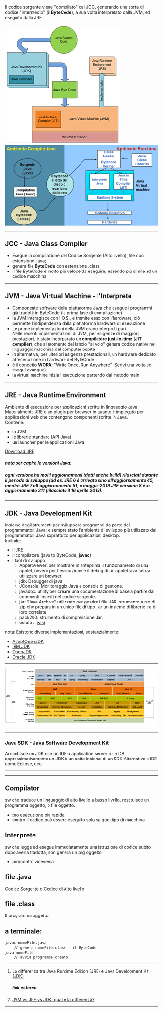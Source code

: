 Il codice sorgente viene "compilato" dal JCC, generando una sorta di codice "intermedio" (il **ByteCode**), a sua volta interpretato dalla JVM, ed eseguito dalla JRE

![processo di compilazione](../Concetti/asset/Processo_di_compilazione.png)
![Processo Camuso](../Concetti/asset/processo%20Camuso.png)

---
## JCC - Java Class Compiler
- Esegue la compilazione del Codice Sorgente (Alto livello), file con estensione .java;
- genera file **ByteCode** con estensione .class
- il file ByteCode è molto più veloce da eseguire, essendo più simile ad un codice macchina

---
## JVM - Java Virtual Machine - l'Interprete
- Componente software della piattaforma Java che esegue i programmi già tradotti in ByteCode (la prima fase di compilazione)
- la JVM interagisce con l'O.S., e tramite esso con l'hardware, ciò permette l'indipendenza dalla piattaforma hardware di esecuzione
- Le prime implementazioni della JVM erano interpreti puri.  
    Nelle recenti implementazioni di JVM, per esigenze di maggiori prestazioni, è stato incorporato un **compilatore just-in-time** (**JIT compiler**), che al momento del lancio "al volo" genera codice nativo nel linguaggio macchina del computer ospite
- in alternativa, per ulteriori esigenze prestazionali, un hardware dedicato all'esecuzione in hardware del ByteCode
- è il concetto **WORA**: "Write Once, Run Anywhere" (Scrivi una volta ed esegui ovunque).  
- la virtual machine inizia l'esecuzione partendo dal metodo main

---
## JRE - Java Runtime Environment
Ambiente di esecuzione per applicazioni scritte in linguaggio Java.  
Materialmente JRE è un plugin per browser in quanto è impiegato per applicazioni web che contengono componenti scritte in Java.  
Contiene:
- la JVM
- le librerie standard (API Java)
- un launcher per le applicazioni Java

[Download JRE](https://www.java.com/it/download/manual.jsp)

##### nota per capire le versioni Java:  
##### ogni versione ha molti aggiornamenti (detti anche build) rilasciati durante il periodo di sviluppo (ad es. JRE 6 è arrivato sino all'aggiornamento 45, mentre JRE 7 all'aggiornamento 51; a maggio 2019 JRE versione 8 è in aggiornamento 211 (rilasciata il 16 aprile 2019).

---
## JDK - Java Development Kit
Insieme degli strumenti per sviluppare programmi da parte dei programmatori Java; è sempre stato l'ambiente di sviluppo più utilizzato dai programmatori Java soprattutto per applicazioni desktop.  
Include:
- il JRE
- il compilatore (java to ByteCode, **javac**)
- i tool di sviluppo
    - AppletViewer: per mostrare in anteprima il funzionamento di una applet, ovvero per l'esecuzione e il debug di un applet java senza utilizzare un browser.
    - jdb: Debugger di java
    - JConsole: Monitoraggio Java e console di gestione.
    - javadoc: utility per creare una documentazione di base a partire dai commenti inseriti nel codice sorgente.
    - jar: "Java Archive" utilizzato per gestire i file JAR, strumento a mo di zip che prepara in un unico file di tipo .jar un insieme di librerie tra di loro correlate
    - pack200: strumento di compressione Jar.
    - ed altri.. [wiki](https://it.wikipedia.org/wiki/Java_Development_Kit)

nota: Esistono diverse implementazioni, sostanzialmente:
- [AdoptOpenJDK](https://adoptopenjdk.net/)
- [IBM JDK](https://www.ibm.com/support/pages/java-sdk/)
- [OpenJDK](https://openjdk.org/)
- [Oracle JDK](https://www.oracle.com/java/technologies/downloads/)

---
![jrejdk](../Concetti/asset/jrejdk.png)

---
### Java SDK - Java Software Development Kit  
Arricchisce un JDK con un IDE o application server o un DB  
approssimativamente un JDK è un sotto insieme di un SDK
Alternativo a IDE come Eclipse, ecc

---
---
## Compilator
sw che traduce un linguaggio di alto livello a basso livello, restituisce un programma oggetto, o file oggetto.
- pro esecuzione più rapida
- contro il codice può essere eseguito solo su quel tipo di macchina
## Interprete
sw che legge ed esegue immediatamente una istruzione di codice subito dopo averla tradotta, non genera un prg oggetto
- pro/contro viceversa 

## file .java
Codice Sorgente o Codice di Alto livello

## file .class
Il programma oggetto

## a terminale:
    javac nomeFile.java
        // genera nomeFile.class - il ByteCode
    java nomeFile
        // avvia programma creato


---
1. [La differenza tra Java Runtime Edition (JRE) e Java Development Kit (JDK)](https://www.appuntisoftware.it/la-differenza-tra-java-runtime-edition-jre-e-java-development-kit-jdk/) 
    ##### link esterno
3. [JVM vs JRE vs JDK: qual è la differenza?](https://www.ibm.com/cloud/blog/jvm-vs-jre-vs-jdk)

---